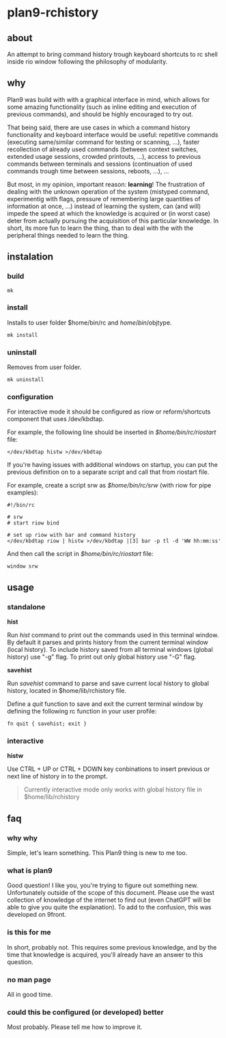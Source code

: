 # plan9-rchistory

## about

An attempt to bring command history trough keyboard shortcuts to rc shell inside rio window following the philosophy of modularity.

## why

Plan9 was build with with a graphical interface in mind, which allows for some amazing functionality (such as inline editing and execution of previous commands), and should be highly encouraged to try out.

That being said, there are use cases in which a command history functionality and keyboard interface would be useful: repetitive commands (executing same/similar command for testing or scanning, ...), faster recollection of already used commands (between context switches, extended usage sessions, crowded printouts, ...), access to previous commands between terminals and sessions (continuation of used commands trough time between sessions, reboots, ...), ...

But most, in my opinion, important reason: **learning**! The frustration of dealing with the unknown operation of the system (mistyped command, experimentig with flags, pressure of remembering large quantities of information at once, ...) instead of learning the system, can (and will) impede the speed at which the knowledge is acquired or (in worst case) deter from actually pursuing the acquisition of this particular knowledge. In short, its more fun to learn the thing, than to deal with the with the peripheral things needed to learn the thing.

## instalation

### build

`mk`

### install

Installs to user folder $home/bin/rc and $home/bin/$objtype.

`mk install`

### uninstall

Removes from user folder.

`mk uninstall`

### configuration

For interactive mode it should be configured as riow or reform/shortcuts component that uses /dev/kbdtap.

For example, the following line should be inserted in *$home/bin/rc/riostart* file:

`</dev/kbdtap histw >/dev/kbdtap`

If you're having issues with additional windows on startup, you can put the previous definition on to a separate script and call that from riostart file.

For example, create a script srw as *$home/bin/rc/srw* (with riow for pipe examples):

```
#!/bin/rc

# srw
# start riow bind

# set up riow with bar and command history
</dev/kbdtap riow | histw >/dev/kbdtap |[3] bar -p tl -d 'WW hh:mm:ss'
```

And then call the script in *$home/bin/rc/riostart* file:

`window srw`

## usage

### standalone

**hist**

Run *hist* command to print out the commands used in this terminal window. By default it parses and prints history from the current terminal window (local history). To include history saved from all terminal windows (global history) use "-g" flag. To print out only global history use "-G" flag.

**savehist**

Run *savehist* command to parse and save current local history to global history, located in $home/lib/rchistory file.

Define a *quit* function to save and exit the current terminal window by defining the following rc function in your user profile:

`fn quit { savehist; exit }`

### interactive

**histw**

Use CTRL + UP or CTRL + DOWN key conbinations to insert previous or next line of history in to the prompt.

> Currently interactive mode only works with global history file in $home/lib/rchistory

## faq

### why why

Simple, let's learn something. This Plan9 thing is new to me too.

### what is plan9

Good question! I like you, you're trying to figure out something new. Unfortunately outside of the scope of this document. Please use the wast collection of knowledge of the internet to find out (even ChatGPT will be able to give you quite the explanation). To add to the confusion, this was developed on 9front.

### is this for me

In short, probably not. This requires some previous knowledge, and by the time that knowledge is acquired, you'll already have an answer to this question.

### no man page

All in good time.

### could this be configured (or developed) better

Most probably. Please tell me how to improve it.
